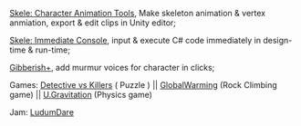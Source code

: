 [Skele: Character Animation Tools](https://www.assetstore.unity3d.com/en/#!/content/16899), Make skeleton animation & vertex anmiation, export & edit clips in Unity editor;

[Skele: Immediate Console](https://www.assetstore.unity3d.com/en/#!/content/45600), input & execute C# code immediately in design-time & run-time;

[Gibberish+](https://www.reddit.com/r/GibberishPlus), add murmur voices for character in clicks;

Games: [Detective vs Killers](https://play.google.com/store/apps/details?id=com.TMPxyz.DvsK) ( Puzzle ) || [GlobalWarming](http://www.kongregate.com/games/tmpxyz/global-warming) (Rock Climbing game) || [U.Gravitation](http://www.kongregate.com/games/tmpxyz/u-gravitation) (Physics game)

Jam: [LudumDare](http://ludumdare.com/compo/author/tmpxyz/)